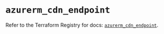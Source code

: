 # `azurerm_cdn_endpoint`

Refer to the Terraform Registry for docs: [`azurerm_cdn_endpoint`](https://registry.terraform.io/providers/hashicorp/azurerm/3.93.0/docs/resources/cdn_endpoint).
